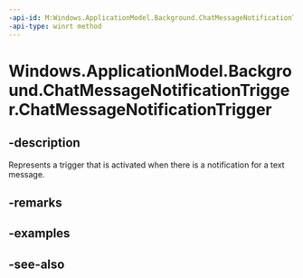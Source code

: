 ```yaml
---
-api-id: M:Windows.ApplicationModel.Background.ChatMessageNotificationTrigger.#ctor
-api-type: winrt method
---
```


<!-- Method syntax
public ChatMessageNotificationTrigger()
-->

# Windows.ApplicationModel.Background.ChatMessageNotificationTrigger.ChatMessageNotificationTrigger

## -description
Represents a trigger that is activated when there is a notification for a text message.

## -remarks

## -examples

## -see-also
